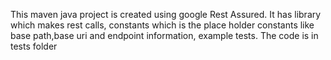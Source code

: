 This maven java project is created using google Rest Assured. It has library which makes rest calls, constants which is the place holder constants like base path,base uri and endpoint information, example tests.
The code is in tests folder



